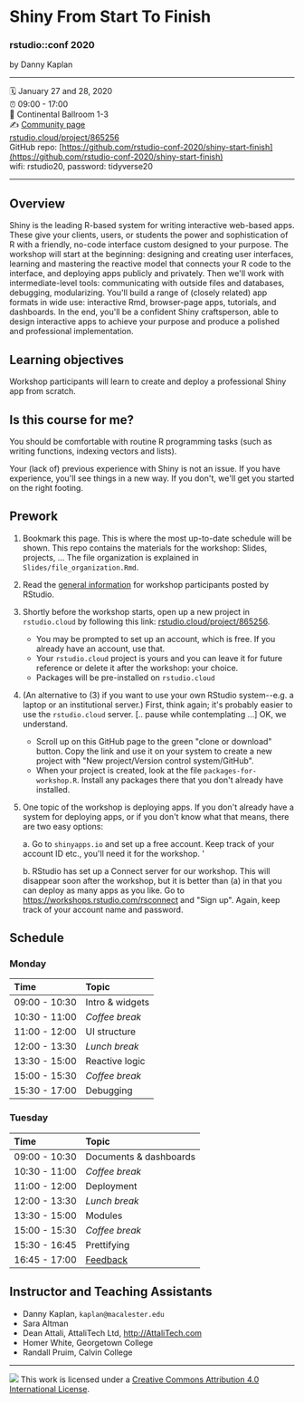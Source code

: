 Shiny From Start To Finish
================

### rstudio::conf 2020 

by Danny Kaplan

-----

:spiral_calendar: January 27 and 28, 2020  
:alarm_clock:     09:00 - 17:00  
:hotel:           Continental Ballroom 1-3  
:writing_hand:    [Community page](https://community.rstudio.com/t/shiny-from-start-to-finish-workshop-rstudio-conf-2020/49093)   
[rstudio.cloud/project/865256](https://rstudio.cloud/project/865256)     
GitHub repo: [https://github.com/rstudio-conf-2020/shiny-start-finish](https://github.com/rstudio-conf-2020/shiny-start-finish)  
wifi: rstudio20, password: tidyverse20 

-----

## Overview

Shiny is the leading R-based system for writing interactive web-based apps. These give your clients, users, or students the power and sophistication of R with a friendly, no-code interface custom designed to your purpose. The workshop will start at the beginning: designing and creating user interfaces, learning and mastering the reactive model that connects your R code to the interface, and deploying apps publicly and privately. Then we'll work with intermediate-level tools: communicating with outside files and databases, debugging, modularizing. You'll build a range of (closely related) app formats in wide use: interactive Rmd, browser-page apps, tutorials, and dashboards. In the end, you'll be a confident Shiny craftsperson, able to design interactive apps to achieve your purpose and produce a polished and professional implementation.


## Learning objectives

Workshop participants will learn to create and deploy a professional Shiny app from scratch.

## Is this course for me?

You should be comfortable with routine R programming tasks (such as writing functions, indexing vectors and lists).

Your (lack of) previous experience with Shiny is not an issue. If you have experience, you'll see things in a new way. If you don't, we'll get you started on the right footing.

## Prework

1. Bookmark this page. This is where the most up-to-date schedule will be shown. This repo contains the materials for the workshop: Slides, projects, ... The file organization is explained in `Slides/file_organization.Rmd`.

2. Read the [general information](https://docs.google.com/document/d/1_-uhk9dQt_LhpdUrmrCMgcznS79xyZ6EDQHrY1rhfhI/edit) for workshop participants posted by RStudio. 

3. Shortly before the workshop starts, open up a new project in `rstudio.cloud` by following this link: [rstudio.cloud/project/865256](https://rstudio.cloud/project/865256). 
    - You may be prompted to set up an account, which is free. If you already have an account, use that.
    - Your `rstudio.cloud` project is yours and you can leave it for future reference or delete it after the workshop: your choice.
    - Packages will be pre-installed on `rstudio.cloud`
    
4. (An alternative to (3) if you want to use your own RStudio system--e.g. a laptop or an institutional server.) First, think again; it's probably  easier to use the `rstudio.cloud` server. [.. pause while contemplating ...] OK, we understand.
    - Scroll up on this GitHub page to the green "clone or download" button. Copy the link and use it on your system to create a new project with "New project/Version control system/GitHub".
    - When your project is created, look at the file `packages-for-workshop.R`. Install any packages there that you don't already have installed. 

5. One topic of the workshop is deploying apps. If you don't already have a system for deploying apps, or if you don't know what that means, there are two easy options: 

    a. Go to `shinyapps.io` and set  up a free account. Keep track of your account ID etc., you'll need it for the workshop.  '
    
    b. RStudio has set up a Connect server for our workshop. This will disappear soon after the workshop, but it is better than (a) in that you can deploy as many apps as you like. Go to <https://workshops.rstudio.com/rsconnect> and "Sign up". Again, keep track of your account name and password.


## Schedule

### Monday

| Time          | Topic            | 
| :------------ | :--------------- |
| 09:00 - 10:30 | Intro & widgets  | 
| 10:30 - 11:00 | *Coffee break*   |
| 11:00 - 12:00 | UI structure     |
| 12:00 - 13:30 | *Lunch break*    |
| 13:30 - 15:00 | Reactive logic   |
| 15:00 - 15:30 | *Coffee break*   |
| 15:30 - 17:00 | Debugging        |

### Tuesday

| Time          | Topic         |
| :------------ | :--------------- |
| 09:00 - 10:30 | Documents & dashboards  | <!--learnr here -->
| 10:30 - 11:00 | *Coffee break*   |
| 11:00 - 12:00 | Deployment       | <!-- including persistent storage -->
| 12:00 - 13:30 | *Lunch break*    |
| 13:30 - 15:00 | Modules          |
| 15:00 - 15:30 | *Coffee break*   |
| 15:30 - 16:45 | Prettifying      |
| 16:45 - 17:00 | [Feedback](http://rstd.io/ws-survey) |

## Instructor and Teaching Assistants

* Danny Kaplan, `kaplan@macalester.edu`
* Sara Altman
* Dean Attali, AttaliTech Ltd, <http://AttaliTech.com>
* Homer White, Georgetown College
* Randall Pruim, Calvin College



-----

![](https://i.creativecommons.org/l/by/4.0/88x31.png) This work is
licensed under a [Creative Commons Attribution 4.0 International
License](https://creativecommons.org/licenses/by/4.0/).
